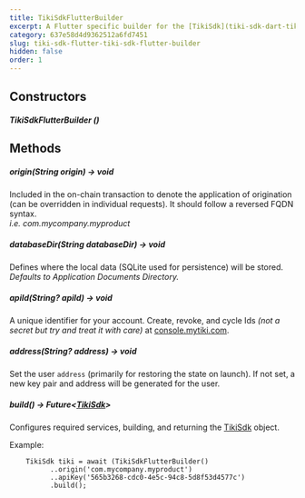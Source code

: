 ```yaml
---
title: TikiSdkFlutterBuilder
excerpt: A Flutter specific builder for the [TikiSdk](tiki-sdk-dart-tiki-sdk) object
category: 637e58d4d9362512a6fd7451
slug: tiki-sdk-flutter-tiki-sdk-flutter-builder
hidden: false
order: 1
---
```


## Constructors

##### TikiSdkFlutterBuilder ()

## Methods

##### origin(String origin) &#8594; void
Included in the on-chain transaction to denote the application of origination (can be overridden in individual requests). It should follow a reversed FQDN syntax.  
_i.e. com.mycompany.myproduct_

##### databaseDir(String databaseDir) &#8594; void
Defines where the local data (SQLite used for persistence) will be stored.  
_Defaults to Application Documents Directory._

##### apiId(String? apiId) &#8594; void
A unique identifier for your account. Create, revoke, and cycle Ids _(not a secret but try and treat it with care)_ at [console.mytiki.com](https://console.mytiki.com).

##### address(String? address) &#8594; void
Set the user `address` (primarily for restoring the state on launch). If not set, a new key pair and address will be generated for the user.

##### build() &#8594; Future&lt;[TikiSdk](tiki-sdk-dart-tiki-sdk)>
Configures required services, building, and returning the [TikiSdk]() object.

Example:
```
    TikiSdk tiki = await (TikiSdkFlutterBuilder()
          ..origin('com.mycompany.myproduct')
          ..apiKey('565b3268-cdc0-4e5c-94c8-5d8f53d4577c')
          .build();
```

















